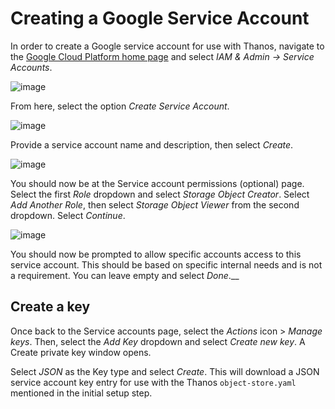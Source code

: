 Creating a Google Service Account
=================================

In order to create a Google service account for use with Thanos, navigate to the [Google Cloud Platform home page](https://console.cloud.google.com/getting-started) and select *IAM & Admin -> Service Accounts*.

![image](https://user-images.githubusercontent.com/334480/66667677-95094780-ec21-11e9-860f-fe3edcbb0d4c.png)

From here, select the option *Create Service Account*.

![image](https://user-images.githubusercontent.com/334480/66667734-b4a07000-ec21-11e9-9683-de7600806910.png)

Provide a service account name and description, then select _Create_.

![image](https://user-images.githubusercontent.com/334480/66667856-faf5cf00-ec21-11e9-817d-65c2dad92af4.png)

You should now be at the Service account permissions (optional) page. Select the first _Role_ dropdown and select *Storage Object Creator*. Select _Add Another Role_, then select _Storage Object Viewer_ from the second dropdown. Select _Continue_.

![image](https://user-images.githubusercontent.com/334480/66667955-2ed0f480-ec22-11e9-90cb-b160b8170aa4.png)

You should now be prompted to allow specific accounts access to this service account. This should be based on specific internal needs and is not a requirement. You can leave empty and select _Done_.__

## Create a key
Once back to the Service accounts page, select the _Actions_ icon > _Manage keys_. Then, select the _Add Key_ dropdown and select _Create new key_. A Create private key window opens.

Select _JSON_ as the Key type and select _Create_. This will download a JSON service account key entry for use with the Thanos `object-store.yaml` mentioned in the initial setup step.




